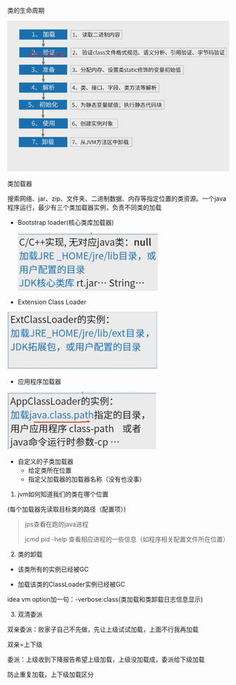 类的生命周期

![1572448601524](assets/1572448601524.png)



类加载器

搜索网络、jar、zip、文件夹、二进制数据、内存等指定位置的类资源。一个java程序运行，最少有三个类加载器实例，负责不同类的加载

- Bootstrap loader(核心类库加载器)

  ![1572448871639](assets/1572448871639.png)

- Extension Class Loader

![1572448907828](assets/1572448907828.png)

- 应用程序加载器

![1572448980837](assets/1572448980837.png)

- 自定义的子类加载器
  - 给定类所在位置
  - 指定父加载器的加载器名称（没有也没事）



1. jvm如何知道我们的类在哪个位置

(每个加载器先读取目标类的路径（配置项）)

> jps查看在跑的java进程
>
> jcmd pid -help 查看相应进程的一些信息（如程序相关配置文件所在位置）



2. 类的卸载

- 该类所有的实例已经被GC

- 加载该类的ClassLoader实例已经被GC

idea vm option加一句：-verbose:class(类加载和类卸载日志信息显示)



3. 双清委派

双亲委派：败家子自己不先做，先让上级试试加载，上面不行我再加载

双亲=上下级

委派：上级收到下降报告希望上级加载，上级没加载成，委派给下级加载

防止重复加载，上下级加载区分